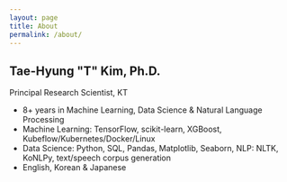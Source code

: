 ```yaml
---
layout: page
title: About
permalink: /about/
---
```


## Tae-Hyung "T" Kim, Ph.D.

Principal Research Scientist, KT

- 8+ years in Machine Learning, Data Science & Natural Language Processing
- Machine Learning: TensorFlow, scikit-learn, XGBoost, Kubeflow/Kubernetes/Docker/Linux
- Data Science: Python, SQL, Pandas, Matplotlib, Seaborn, NLP: NLTK, KoNLPy, text/speech corpus generation
- English, Korean & Japanese


